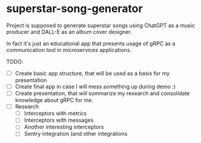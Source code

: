 # superstar-song-generator
Project is supposed to generate superstar songs using ChatGPT as a music producer and DALL-E as an album cover designer. 

In fact it's just an educational app that presents usage of gRPC as a communication tool in microservices applications.

TODO:
- [ ] Create basic app structure, that will be used as a basis for my presentation
- [ ] Create final app in case I will mess something up during demo :)
- [ ] Create presentation, that will summarize my research and consolidate knowledge about gRPC for me.
- [ ] Research
  - [ ] Interceptors with metrics
  - [ ] Interceptors with messages
  - [ ] Another interesting interceptors
  - [ ] Sentry integration (and other integrations
